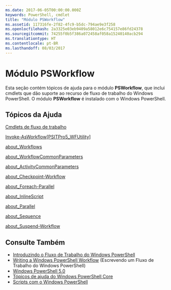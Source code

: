 ```yaml
---
ms.date: 2017-06-05T00:00:00.000Z
keywords: PowerShell, cmdlet
title: "Módulo PSWorkflow"
ms.assetid: 117316fe-2f82-4fc9-b5dc-794ae9e3f258
ms.openlocfilehash: 2a3325e03eb9409a58012e6c754157e86fd24378
ms.sourcegitcommit: 74255f0b5f386a072458af058a15240140acb294
ms.translationtype: HT
ms.contentlocale: pt-BR
ms.lasthandoff: 08/03/2017
---
```

# <a name="psworkflow-module"></a>Módulo PSWorkflow
Esta seção contém tópicos de ajuda para o módulo **PSWorkflow**, que inclui cmdlets que dão suporte ao recurso de fluxo de trabalho do Windows PowerShell. O módulo **PSWorkflow** é instalado com o Windows PowerShell.

## <a name="help-topics"></a>Tópicos da Ajuda
[Cmdlets de fluxo de trabalho](http://go.microsoft.com/fwlink/?LinkID=245865)

[Invoke-AsWorkflow[PSITPro5_WFUtility]](https://technet.microsoft.com/en-us/library/a5a32019-0d68-4041-935f-1b1cacaf6d3d)

[about_Workflows](https://technet.microsoft.com/en-us/library/f2897bdd-1b9d-4679-8b19-09840bd40a22)

[about_WorkflowCommonParameters](https://technet.microsoft.com/en-us/library/119f968e-618e-439c-b76c-cdd17e6df27c)

[about_ActivityCommonParameters](https://technet.microsoft.com/en-us/library/8ca60664-37c6-4257-a723-e3c41dd10122)

[about_Checkpoint-Workflow](https://technet.microsoft.com/en-us/library/3a309488-1e7a-4807-b83b-dedbeac3ee1c)

[about_Foreach-Parallel](https://technet.microsoft.com/en-us/library/35704780-dde8-4f5f-9319-5b982148bba7)

[about_InlineScript](https://technet.microsoft.com/en-us/library/f88ed5a9-02d6-4bf0-a031-61198e1e7291)

[about_Parallel](https://technet.microsoft.com/en-us/library/104559a8-e89a-49f5-8c08-e5bf72768cbf)

[about_Sequence](https://technet.microsoft.com/en-us/library/bda3f81a-be8a-43be-b0df-12bb7e193b9b)

[about_Suspend-Workflow](https://technet.microsoft.com/en-us/library/be2ded75-1eca-493e-96c1-758f92b5f199)

## <a name="see-also"></a>Consulte Também
- [Introduzindo o Fluxo de Trabalho do Windows PowerShell](http://go.microsoft.com/fwlink/?LinkID=252592)
- [Writing a Windows PowerShell Workflow](https://technet.microsoft.com/en-us/library/2551ceed-836f-4275-9fc0-ea68446d6a35) (Escrevendo um Fluxo de Trabalho do Windows PowerShell)
- [Windows PowerShell 5.0](../core-modules/Windows-PowerShell-5.0.md)
- [Tópicos de ajuda do Windows PowerShell Core](../core-modules/Windows-PowerShell-Core-About-Topics.md)
- [Scripts com o Windows PowerShell](../../getting-started/fundamental/Scripting-with-Windows-PowerShell.md)

